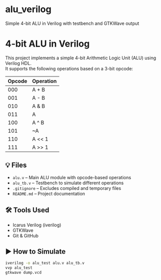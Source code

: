 # alu_verilog
Simple 4-bit ALU in Verilog with testbench and GTKWave output
# 4-bit ALU in Verilog

This project implements a simple 4-bit Arithmetic Logic Unit (ALU) using Verilog HDL.  
It supports the following operations based on a 3-bit opcode:

| Opcode | Operation  |
|--------|------------|
| 000    | A + B      |
| 001    | A - B      |
| 010    | A & B      |
| 011    | A | B      |
| 100    | A ^ B      |
| 101    | ~A         |
| 110    | A << 1     |
| 111    | A >> 1     |

## 💡 Files

- `alu.v` – Main ALU module with opcode-based operations
- `alu_tb.v` – Testbench to simulate different operations
- `.gitignore` – Excludes compiled and temporary files
- `README.md` – Project documentation

## 🛠️ Tools Used

- Icarus Verilog (iverilog)
- GTKWave
- Git & GitHub

## ▶️ How to Simulate

```bash
iverilog -o alu_test alu.v alu_tb.v
vvp alu_test
gtkwave dump.vcd
